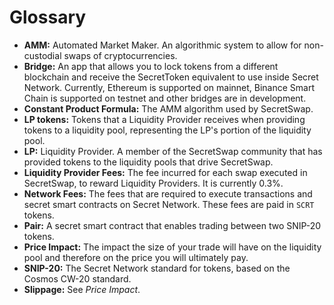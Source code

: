 # Glossary

- **AMM:** Automated Market Maker. An algorithmic system to allow for non-custodial swaps of cryptocurrencies.
- **Bridge:** An app that allows you to lock tokens from a different blockchain and receive the SecretToken equivalent to use inside Secret Network. Currently, Ethereum is supported on mainnet, Binance Smart Chain is supported on testnet and other bridges are in development.
- **Constant Product Formula:** The AMM algorithm used by SecretSwap.
- **LP tokens:** Tokens that a Liquidity Provider receives when providing tokens to a liquidity pool, representing the LP's portion of the liquidity pool.
- **LP:** Liquidity Provider. A member of the SecretSwap community that has provided tokens to the liquidity pools that drive SecretSwap.
- **Liquidity Provider Fees:** The fee incurred for each swap executed in SecretSwap, to reward Liquidity Providers. It is currently 0.3%.
- **Network Fees:** The fees that are required to execute transactions and secret smart contracts on Secret Network. These fees are paid in `SCRT` tokens.
- **Pair:** A secret smart contract that enables trading between two SNIP-20 tokens.
- **Price Impact:** The impact the size of your trade will have on the liquidity pool and therefore on the price you will ultimately pay.
- **SNIP-20:** The Secret Network standard for tokens, based on the Cosmos CW-20 standard.
- **Slippage:** See *Price Impact*.
